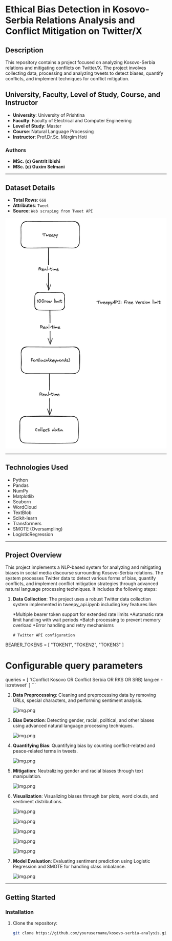 # Ethical Bias Detection in Kosovo-Serbia Relations Analysis and Conflict Mitigation on Twitter/X

## Description

This repository contains a project focused on analyzing Kosovo-Serbia relations and mitigating conflicts on Twitter/X. The project involves collecting data, processing and analyzing tweets to detect biases, quantify conflicts, and implement techniques for conflict mitigation.

## University, Faculty, Level of Study, Course, and Instructor

- **University**:  University of Prishtina
- **Faculty**: Faculty of Electrical and Computer Engineering
- **Level of Study**: Master  
- **Course**: Natural Language Processing
- **Instructor**: Prof.Dr.Sc. Mërgim Hoti 

### Authors

- **MSc. (c) Gentrit Ibishi**  
- **MSc. (c) Guxim Selmani**

---

## Dataset Details

- **Total Rows**: `668`
- **Attributes**: `Tweet`  
- **Source**: `Web scraping from Tweet API`

![WebScrapingTweepyAPI.png](assets/WebScrapingTweepyAPI.png)

---

## Technologies Used

- Python
- Pandas
- NumPy
- Matplotlib
- Seaborn
- WordCloud
- TextBlob
- Scikit-learn
- Transformers
- SMOTE (Oversampling)
- LogisticRegression

---

## Project Overview

This project implements a NLP-based system for analyzing and mitigating biases in social media discourse surrounding Kosovo-Serbia relations. The system processes Twitter data to detect various forms of bias, quantify conflicts, and implement conflict mitigation strategies through advanced natural language processing techniques. It includes the following steps:

1. **Data Collection**: The project uses a robust Twitter data collection system implemented in tweepy_api.ipynb including key features like:
   
   *Multiple bearer token support for extended rate limits
   *Automatic rate limit handling with wait periods
   *Batch processing to prevent memory overload
   *Error handling and retry mechanisms
   ```
   # Twitter API configuration
BEARER_TOKENS = [
    "TOKEN1",
    "TOKEN2",
    "TOKEN3"
]

# Configurable query parameters
queries = [
    '(Conflict Kosovo OR Conflict Serbia OR RKS OR SRB) lang:en -is:retweet'
]
    ```
    
2. **Data Preprocessing**: Cleaning and preprocessing data by removing URLs, special characters, and performing sentiment analysis.

   ![img.png](assets/preprocessing.png)

3. **Bias Detection**: Detecting gender, racial, political, and other biases using advanced natural language processing techniques.

   ![img.png](assets/biasdetection.png)

4. **Quantifying Bias**: Quantifying bias by counting conflict-related and peace-related terms in tweets.

   ![img.png](assets/quantifyingbias.png)

5. **Mitigation**: Neutralizing gender and racial biases through text manipulation.

      ![img.png](assets/biasmitigation.png)

6. **Visualization**: Visualizing biases through bar plots, word clouds, and sentiment distributions.

   ![img.png](assets/genderbias.png)

   ![img.png](assets/racialbias.png)

   ![img.png](assets/conflictbiasbalance.png)

   ![img.png](assets/sentimentdistribution.png)

   ![img.png](assets/wordsdistribution.png)

7. **Model Evaluation**: Evaluating sentiment prediction using Logistic Regression and SMOTE for handling class imbalance.

   ![img.png](assets/evaluationmodel.png)

---

## Getting Started

### Installation

1. Clone the repository:
   ```bash
   git clone https://github.com/yourusername/kosovo-serbia-analysis.git
